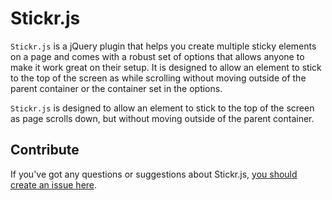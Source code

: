# Stickr.js

`Stickr.js` is a jQuery plugin that helps you create multiple sticky elements on a page and comes with a robust set of options that allows anyone to make it work great on their setup. It is designed to allow an element to stick to the top of the screen as while scrolling without moving outside of the parent container or the container set in the options.

`Stickr.js` is designed to allow an element to stick to the top of the screen as page scrolls down, but without moving outside of the parent container.

## Contribute

If you've got any questions or suggestions about Stickr.js, [you should create an issue here](https://github.com/banago/Stickr.js/issues). 